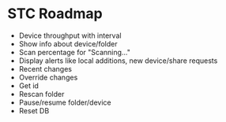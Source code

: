 # STC Roadmap

* Device throughput with interval
* Show info about device/folder
* Scan percentage for "Scanning..."
* Display alerts like local additions, new device/share requests
* Recent changes
* Override changes
* Get id
* Rescan folder
* Pause/resume folder/device
* Reset DB